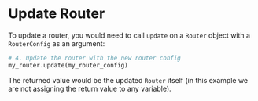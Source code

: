 # Update Router

To update a router, you would need to call `update` on a `Router` object with a `RouterConfig` as an argument:

```python
# 4. Update the router with the new router config
my_router.update(my_router_config)
```

The returned value would be the updated `Router` itself (in this example we are not assigning the return value to 
any variable).
